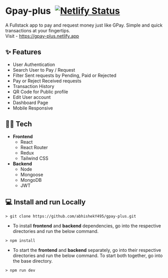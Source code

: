 # Gpay-plus &nbsp;[![Netlify Status](https://api.netlify.com/api/v1/badges/4897fe81-1863-4816-8fd5-3179d0ce784a/deploy-status)](https://app.netlify.com/sites/gpay-plus/deploys)

A Fullstack app to pay and request money just like GPay. Simple and quick transactions at your fingertips.<br>
Visit - https://gpay-plus.netlify.app

## ✨ Features

- User Authentication
- Search User to Pay / Request
- Filter Sent requests by Pending, Paid or Rejected
- Pay or Reject Received requests
- Transaction History
- QR Code for Public profile
- Edit User account
- Dashboard Page
- Mobile Responsive

## 🧑‍💻 Tech

- **Frontend**
  - React
  - React Router
  - Redux
  - Tailwind CSS
- **Backend**
  - Node
  - Mongoose
  - MongoDB
  - JWT

## 💻 Install and run Locally

```
> git clone https://github.com/abhishekY495/gpay-plus.git
```

- To install **frontend** and **backend** dependencies, go into the respective directories and run the below command.

```
> npm install
```

- To start the **frontend** and **backend** separately, go into their respective directories and run the below command. To start both together, go into the base directory.

```
> npm run dev
```
